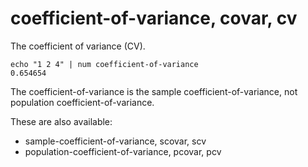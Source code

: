 # coefficient-of-variance, covar, cv

The coefficient of variance (CV).

    echo "1 2 4" | num coefficient-of-variance
    0.654654


The coefficient-of-variance is the sample coefficient-of-variance, not population coefficient-of-variance.

These are also available:
<ul>
<li>sample-coefficient-of-variance, scovar, scv
<li>population-coefficient-of-variance, pcovar, pcv
</ul>
